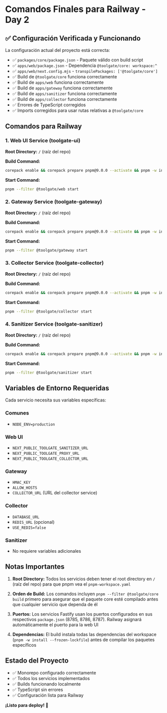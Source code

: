 # Comandos Finales para Railway - Day 2

## ✅ Configuración Verificada y Funcionando

La configuración actual del proyecto está correcta:

- ✅ `packages/core/package.json` - Paquete válido con build script
- ✅ `apps/web/package.json` - Dependencia `@toolgate/core: workspace:^` 
- ✅ `apps/web/next.config.mjs` - `transpilePackages: ['@toolgate/core']`
- ✅ Build de `@toolgate/core` funciona correctamente
- ✅ Build de `apps/web` funciona correctamente
- ✅ Build de `apps/gateway` funciona correctamente
- ✅ Build de `apps/sanitizer` funciona correctamente
- ✅ Build de `apps/collector` funciona correctamente
- ✅ Errores de TypeScript corregidos
- ✅ Imports corregidos para usar rutas relativas a `@toolgate/core`

## Comandos para Railway

### 1. Web UI Service (toolgate-ui)
**Root Directory:** `/` (raíz del repo)

**Build Command:**
```bash
corepack enable && corepack prepare pnpm@9.0.0 --activate && pnpm -w install --frozen-lockfile && pnpm --filter @toolgate/core build && pnpm --filter @toolgate/web build
```

**Start Command:**
```bash
pnpm --filter @toolgate/web start
```

### 2. Gateway Service (toolgate-gateway)
**Root Directory:** `/` (raíz del repo)

**Build Command:**
```bash
corepack enable && corepack prepare pnpm@9.0.0 --activate && pnpm -w install --frozen-lockfile && pnpm --filter @toolgate/core build && pnpm --filter @toolgate/gateway build
```

**Start Command:**
```bash
pnpm --filter @toolgate/gateway start
```

### 3. Collector Service (toolgate-collector)
**Root Directory:** `/` (raíz del repo)

**Build Command:**
```bash
corepack enable && corepack prepare pnpm@9.0.0 --activate && pnpm -w install --frozen-lockfile && pnpm --filter @toolgate/core build && pnpm --filter @toolgate/collector build
```

**Start Command:**
```bash
pnpm --filter @toolgate/collector start
```

### 4. Sanitizer Service (toolgate-sanitizer)
**Root Directory:** `/` (raíz del repo)

**Build Command:**
```bash
corepack enable && corepack prepare pnpm@9.0.0 --activate && pnpm -w install --frozen-lockfile && pnpm --filter @toolgate/core build && pnpm --filter @toolgate/sanitizer build
```

**Start Command:**
```bash
pnpm --filter @toolgate/sanitizer start
```

## Variables de Entorno Requeridas

Cada servicio necesita sus variables específicas:

### Comunes
- `NODE_ENV=production`

### Web UI
- `NEXT_PUBLIC_TOOLGATE_SANITIZER_URL`
- `NEXT_PUBLIC_TOOLGATE_PROXY_URL` 
- `NEXT_PUBLIC_TOOLGATE_COLLECTOR_URL`

### Gateway
- `HMAC_KEY`
- `ALLOW_HOSTS`
- `COLLECTOR_URL` (URL del collector service)

### Collector
- `DATABASE_URL`
- `REDIS_URL` (opcional)
- `USE_REDIS=false`

### Sanitizer
- No requiere variables adicionales

## Notas Importantes

1. **Root Directory:** Todos los servicios deben tener el root directory en `/` (raíz del repo) para que pnpm vea el `pnpm-workspace.yaml`

2. **Orden de Build:** Los comandos incluyen `pnpm --filter @toolgate/core build` primero para asegurar que el paquete core esté compilado antes que cualquier servicio que dependa de él

3. **Puertos:** Los servicios Fastify usan los puertos configurados en sus respectivos `package.json` (8785, 8786, 8787). Railway asignará automáticamente el puerto para la web UI

4. **Dependencias:** El build instala todas las dependencias del workspace (`pnpm -w install --frozen-lockfile`) antes de compilar los paquetes específicos

## Estado del Proyecto

- ✅ Monorepo configurado correctamente
- ✅ Todos los servicios implementados
- ✅ Builds funcionando localmente
- ✅ TypeScript sin errores
- ✅ Configuración lista para Railway

**¡Listo para deploy! 🚀**
